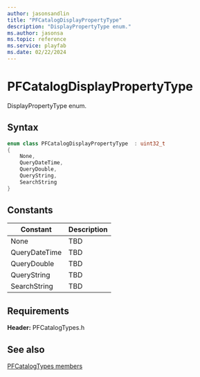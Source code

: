 ```yaml
---
author: jasonsandlin
title: "PFCatalogDisplayPropertyType"
description: "DisplayPropertyType enum."
ms.author: jasonsa
ms.topic: reference
ms.service: playfab
ms.date: 02/22/2024
---
```


# PFCatalogDisplayPropertyType  

DisplayPropertyType enum.    

## Syntax  
  
```cpp
enum class PFCatalogDisplayPropertyType  : uint32_t  
{  
    None,  
    QueryDateTime,  
    QueryDouble,  
    QueryString,  
    SearchString  
}  
```  
  
## Constants  
  
| Constant | Description |
| --- | --- |
| None | TBD   |  
| QueryDateTime | TBD   |  
| QueryDouble | TBD   |  
| QueryString | TBD   |  
| SearchString | TBD   |  
  
  
## Requirements  
  
**Header:** PFCatalogTypes.h
  
## See also  
[PFCatalogTypes members](../pfcatalogtypes_members.md)  

  
  
